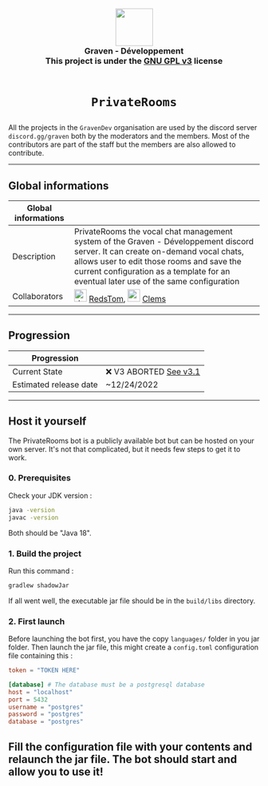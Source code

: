 <h3 align="center">
  <img src="https://avatars.githubusercontent.com/u/78621926?s=200&v=4" width="75"><br/>
  Graven - Développement<br/>
  This project is under the <a href="https://choosealicense.com/licenses/gpl-3.0/">GNU GPL v3</a> license<br/><br/>
</h3>

# <p align="center">`PrivateRooms`</p>

All the projects in the <code>GravenDev</code> organisation are used by the discord server <code>
discord.gg/graven</code> both by the moderators and the members.
Most of the contributors are part of the staff but the members are also allowed to contribute.
  
---
## Global informations

| Global informations |                                                                                                                                                                                                                                                                       |
|---------------------|-----------------------------------------------------------------------------------------------------------------------------------------------------------------------------------------------------------------------------------------------------------------------|
| Description         | PrivateRooms the vocal chat management system of the Graven - Développement discord server. It can create on-demand vocal chats, allows user to edit those rooms and save the current configuration as a template for an eventual later use of the same configuration |
| Collaborators       | <img src="https://avatars.githubusercontent.com/u/44524788?v=4" alt="drawing" width="25"/> [RedsTom](https://github.com/RedsTom), <img src="https://avatars.githubusercontent.com/u/23144015?v=4" width="25"> [Clems](https://github.com/g-Clems/)     |

---

## Progression
| Progression            |             |
|------------------------|-------------|
| Current State          | ❌ V3 ABORTED [See v3.1](https://github.com/GravenDev/PrivateRooms/tree/v3.1/)     |
| Estimated release date | ~12/24/2022 |

--- 
## Host it yourself
The PrivateRooms bot is a publicly available bot but can be hosted on your own server.
It's not that complicated, but it needs few steps to get it to work.

### 0. Prerequisites
Check your JDK version :
```bash
java -version
javac -version
```
Both should be "Java 18".

### 1. Build the project
Run this command : 
```bash
gradlew shadowJar
```
If all went well, the executable jar file should be in the `build/libs` directory.

### 2. First launch
Before launching the bot first, you have the copy `languages/` folder in you jar folder.
Then launch the jar file, this might create a `config.toml` configuration file containing this :
```toml
token = "TOKEN HERE"

[database] # The database must be a postgresql database
host = "localhost"
port = 5432
username = "postgres"
password = "postgres"
database = "postgres"
```
Fill the configuration file with your contents and relaunch the jar file. The bot should start and 
allow you to use it!
---
